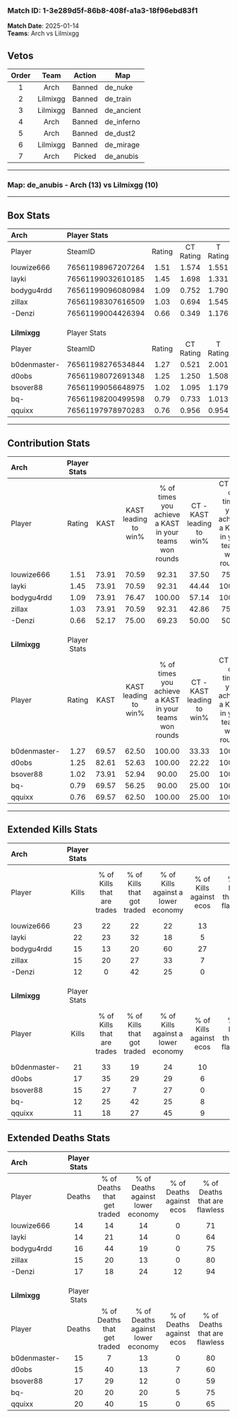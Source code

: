 ### Match ID: 1-3e289d5f-86b8-408f-a1a3-18f96ebd83f1  
**Match Date**: 2025-01-14  
**Teams**: Arch vs Lilmixgg  

## Vetos  

| Order | Team | Action | Map |
| :---: | :--: | :----: | --- |
| 1 | Arch | Banned | de_nuke |
| 2 | Lilmixgg | Banned | de_train |
| 3 | Lilmixgg | Banned | de_ancient |
| 4 | Arch | Banned | de_inferno |
| 5 | Arch | Banned | de_dust2 |
| 6 | Lilmixgg | Banned | de_mirage |
| 7 | Arch | Picked | de_anubis |

---  

### **Map**: de_anubis - Arch (13) vs Lilmixgg (10)  
---  

## Box Stats  

| **Arch**     | Player Stats      |        |           |          |       |       |       |         |        |      |     |
| :- | :- | :-: | :-: | :-: | :-: | :-: | :-: | :-: | :-: | :-: | :-: |
| Player       | SteamID           | Rating | CT Rating | T Rating | KAST  |  ADR  | Kills | Assists | Deaths | K/D  | HS% |
| louwize666   | 76561198967207264 |  1.51  |   1.574   |  1.551   | 73.91 | 107.9 |  23   |    6    |   14   | 1.64 | 69  |
| layki        | 76561199032610185 |  1.45  |   1.698   |  1.331   | 73.91 | 103.0 |  22   |    4    |   14   | 1.57 | 50  |
| bodygu4rdd   | 76561199096080984 |  1.09  |   0.752   |  1.790   | 73.91 | 80.6  |  15   |    8    |   16   | 0.94 | 46  |
| zillax       | 76561198307616509 |  1.03  |   0.694   |  1.545   | 73.91 | 64.0  |  15   |    2    |   15   | 1.00 | 46  |
| -Denzi       | 76561199004426394 |  0.66  |   0.349   |  1.176   | 52.17 | 51.5  |  12   |    0    |   17   | 0.71 | 25  |
|              |                   |        |           |          |       |       |       |         |        |      |     |
|              |                   |        |           |          |       |       |       |         |        |      |     |
|              |                   |        |           |          |       |       |       |         |        |      |     |
| **Lilmixgg** | Player Stats      |        |           |          |       |       |       |         |        |      |     |
| Player       | SteamID           | Rating | CT Rating | T Rating | KAST  |  ADR  | Kills | Assists | Deaths | K/D  | HS% |
| b0denmaster- | 76561198276534844 |  1.27  |   0.521   |  2.001   | 69.57 | 77.0  |  21   |    3    |   15   | 1.40 | 42  |
| d0obs        | 76561198072691348 |  1.25  |   1.250   |  1.508   | 82.61 | 81.0  |  17   |    7    |   15   | 1.13 | 70  |
| bsover88     | 76561199056648975 |  1.02  |   1.095   |  1.179   | 73.91 | 70.3  |  15   |    6    |   17   | 0.88 | 26  |
| bq-          | 76561198200499598 |  0.79  |   0.733   |  1.013   | 69.57 | 64.7  |  12   |    5    |   20   | 0.60 | 91  |
| qquixx       | 76561197978970283 |  0.76  |   0.956   |  0.954   | 69.57 | 62.8  |  11   |   10    |   20   | 0.55 | 63  |
---  

## Contribution Stats  

| **Arch**     | Player Stats |       |                      |                                                        |                           |                                                             |                          |                                                            |
| :- | :-: | :-: | :-: | :-: | :-: | :-: | :-: | :-: |
| Player       |    Rating    | KAST  | KAST leading to win% | % of times you achieve a KAST in your teams won rounds | CT - KAST leading to win% | CT - % of times you achieve a KAST in your teams won rounds | T - KAST leading to win% | T - % of times you achieve a KAST in your teams won rounds |
| louwize666   |     1.51     | 73.91 |        70.59         |                         92.31                          |           37.50           |                            75.00                            |          100.00          |                           100.00                           |
| layki        |     1.45     | 73.91 |        70.59         |                         92.31                          |           44.44           |                           100.00                            |          100.00          |                           88.89                            |
| bodygu4rdd   |     1.09     | 73.91 |        76.47         |                         100.00                         |           57.14           |                           100.00                            |          90.00           |                           100.00                           |
| zillax       |     1.03     | 73.91 |        70.59         |                         92.31                          |           42.86           |                            75.00                            |          90.00           |                           100.00                           |
| -Denzi       |     0.66     | 52.17 |        75.00         |                         69.23                          |           50.00           |                            50.00                            |          87.50           |                           77.78                            |
|              |              |       |                      |                                                        |                           |                                                             |                          |                                                            |
|              |              |       |                      |                                                        |                           |                                                             |                          |                                                            |
|              |              |       |                      |                                                        |                           |                                                             |                          |                                                            |
| **Lilmixgg** | Player Stats |       |                      |                                                        |                           |                                                             |                          |                                                            |
| Player       |    Rating    | KAST  | KAST leading to win% | % of times you achieve a KAST in your teams won rounds | CT - KAST leading to win% | CT - % of times you achieve a KAST in your teams won rounds | T - KAST leading to win% | T - % of times you achieve a KAST in your teams won rounds |
| b0denmaster- |     1.27     | 69.57 |        62.50         |                         100.00                         |           33.33           |                           100.00                            |          80.00           |                           100.00                           |
| d0obs        |     1.25     | 82.61 |        52.63         |                         100.00                         |           22.22           |                           100.00                            |          80.00           |                           100.00                           |
| bsover88     |     1.02     | 73.91 |        52.94         |                         90.00                          |           25.00           |                           100.00                            |          77.78           |                           87.50                            |
| bq-          |     0.79     | 69.57 |        56.25         |                         90.00                          |           25.00           |                           100.00                            |          87.50           |                           87.50                            |
| qquixx       |     0.76     | 69.57 |        62.50         |                         100.00                         |           25.00           |                           100.00                            |          100.00          |                           100.00                           |
---  

## Extended Kills Stats  

| **Arch**     | Player Stats |                            |                            |                                    |                         |                              |                                 |                                       |                    |           |
| :- | :-: | :-: | :-: | :-: | :-: | :-: | :-: | :-: | :-: | :-: |
| Player       |    Kills     | % of Kills that are trades | % of Kills that got traded | % of Kills against a lower economy | % of Kills against ecos | % of Kills that are flawless | % of Kills that are close duels | % of Kills that are assisted by flash | Pistol Round Kills | AWP Kills |
| louwize666   |      23      |             22             |             22             |                 22                 |           13            |              61              |                9                |                   0                   |         0          |     2     |
| layki        |      22      |             23             |             32             |                 18                 |            5            |              59              |                9                |                   0                   |         0          |     4     |
| bodygu4rdd   |      15      |             13             |             20             |                 60                 |           27            |              73              |                7                |                   7                   |         2          |     0     |
| zillax       |      15      |             20             |             27             |                 33                 |            7            |              67              |                7                |                   0                   |         0          |     3     |
| -Denzi       |      12      |             0              |             42             |                 25                 |            0            |              92              |                8                |                   0                   |         6          |     1     |
|              |              |                            |                            |                                    |                         |                              |                                 |                                       |                    |           |
|              |              |                            |                            |                                    |                         |                              |                                 |                                       |                    |           |
|              |              |                            |                            |                                    |                         |                              |                                 |                                       |                    |           |
| **Lilmixgg** | Player Stats |                            |                            |                                    |                         |                              |                                 |                                       |                    |           |
| Player       |    Kills     | % of Kills that are trades | % of Kills that got traded | % of Kills against a lower economy | % of Kills against ecos | % of Kills that are flawless | % of Kills that are close duels | % of Kills that are assisted by flash | Pistol Round Kills | AWP Kills |
| b0denmaster- |      21      |             33             |             19             |                 24                 |           10            |              86              |                5                |                   5                   |         7          |     2     |
| d0obs        |      17      |             35             |             29             |                 29                 |            6            |              59              |               12                |                   0                   |         0          |     1     |
| bsover88     |      15      |             27             |             7              |                 27                 |            0            |              80              |                0                |                   7                   |         0          |     0     |
| bq-          |      12      |             25             |             42             |                 25                 |            8            |              75              |                0                |                  17                   |         0          |     3     |
| qquixx       |      11      |             18             |             27             |                 45                 |            9            |              91              |                0                |                   9                   |         0          |     0     |
## Extended Deaths Stats  

| **Arch**     | Player Stats |                             |                                   |                          |                               |                            |                           |               |
| :- | :-: | :-: | :-: | :-: | :-: | :-: | :-: | :-: |
| Player       |    Deaths    | % of Deaths that get traded | % of Deaths against lower economy | % of Deaths against ecos | % of Deaths that are flawless | % of Deaths that are close | % of Deaths while blinded | Deaths to AWP |
| louwize666   |      14      |             14              |                14                 |            0             |              71               |             14             |             0             |       0       |
| layki        |      14      |             21              |                14                 |            0             |              64               |             0              |             0             |       1       |
| bodygu4rdd   |      16      |             44              |                19                 |            0             |              75               |             0              |            19             |       2       |
| zillax       |      15      |             20              |                13                 |            0             |              80               |             0              |             0             |       3       |
| -Denzi       |      17      |             18              |                24                 |            12            |              94               |             6              |            12             |       1       |
|              |              |                             |                                   |                          |                               |                            |                           |               |
|              |              |                             |                                   |                          |                               |                            |                           |               |
|              |              |                             |                                   |                          |                               |                            |                           |               |
| **Lilmixgg** | Player Stats |                             |                                   |                          |                               |                            |                           |               |
| Player       |    Deaths    | % of Deaths that get traded | % of Deaths against lower economy | % of Deaths against ecos | % of Deaths that are flawless | % of Deaths that are close | % of Deaths while blinded | Deaths to AWP |
| b0denmaster- |      15      |              7              |                13                 |            0             |              80               |             0              |             0             |       1       |
| d0obs        |      15      |             40              |                13                 |            7             |              60               |             13             |             0             |       1       |
| bsover88     |      17      |             29              |                12                 |            0             |              59               |             18             |             6             |       0       |
| bq-          |      20      |             20              |                20                 |            5             |              75               |             0              |             0             |       3       |
| qquixx       |      20      |             40              |                15                 |            0             |              65               |             10             |             0             |       3       |
